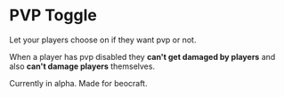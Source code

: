 # PVP Toggle
Let your players choose on if they want pvp or not.

When a player has pvp disabled they **can't get damaged by players** and also **can't damage players** themselves.

Currently in alpha. Made for beocraft.